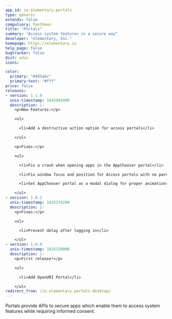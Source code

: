 ```yaml
---
app_id: io.elementary.portals
type: generic
extends: false
compulsory: Pantheon
title: "Portals"
summary: "Access system features in a secure way"
developer: "elementary, Inc."
homepage: https://elementary.io
help_page: false
bugtracker: false
dist: odin
icons:

color:
  primary: "#485a6c"
  primary-text: "#fff"
price: false
releases:
- version: 1.1.0
  unix-timestamp: 1642982400
  description: |-
    <p>New Features:</p>

    <ul>

      <li>Add a destructive action option for access portals</li>

    </ul>

    <p>Fixes:</p>

    <ul>

      <li>Fix a crash when opening apps in the AppChooser portal</li>

      <li>Fix window focus and position for Access portals with no parent window</li>

      <li>Set AppChooser portal as a modal dialog for proper animations</li>

    </ul>
- version: 1.0.1
  unix-timestamp: 1635379200
  description: |-
    <p>Fixes:</p>

    <ul>

      <li>Prevent delay after logging in</li>

    </ul>
- version: 1.0.0
  unix-timestamp: 1635120000
  description: |-
    <p>First release!</p>

    <ul>

      <li>Add OpenURI Portal</li>

    </ul>
redirect_from: /io.elementary.portals.desktop/
---
```


<p>Portals provide APIs to secure apps which enable them to access system features while requiring informed consent.</p>